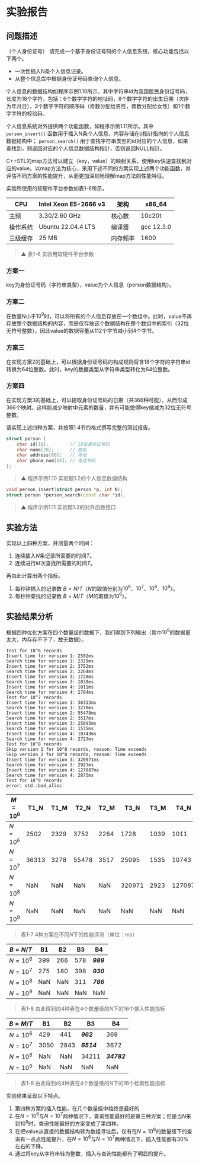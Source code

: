 # 实验报告
## 问题描述
（个人身份证号） 请完成一个基于身份证号码的个人信息系统，核心功能包括以下两个。

- 一次性插入N条个人信息记录。
- 从整个信息库中根据身份证号码查询个人信息。

个人信息的数据结构如程序示例1.10所示，其中字符串id为我国居民身份证号码，长度为18个字符，包括：6个数字字符的地址码，8个数字字符的出生日期（次序为年月日），3个数字字符的顺序码（奇数分配给男性，偶数分配给女性）和1个数字字符的校验码。

个人信息系统对外提供两个功能函数，如程序示例1.11所示。其中 `person_insert()` 函数用于插入N条个人信息，内容存储在p指针指向的个人信息数据结构中； `person_search()` 用于查找字符串类型的id对应的个人信息，如果查找到，则返回对应的个人信息数据结构指针，否则返回NULL指针。

C++STL的map方法可以建立（key，value）的映射关系，使用key快速查找到对应的value。以map方法为核心，采用下述不同的方案实现上述两个功能函数，并评估不同方案的性能提升，从而更加深刻地理解map方法的性能特征。

实验所使用的软硬件平台参数如表1-6所示。

| CPU |Intel Xeon E5-2666 v3| 架构 | x86_64 |
| --- | --- | --- | --- |
| 主频 | 3.30/2.60 GHz | 核心数 | 10c20t |
| 操作系统 |Ubuntu 22.04.4 LTS| 编译器 | gcc 12.3.0 |
| 三级缓存 | 25 MB | 内存频率 | 1600 |
> ▲ 表1-6 实验用软硬件平台参数

### 方案一
key为身份证号码（字符串类型），value为个人信息（person数据结构）。
### 方案二
在数量N小于$10^9$时，可以将所有的个人信息存放在一个数组中。此时，value不再存放整个数据结构的内容，而是仅存放这个数据结构在整个数组中的索引（32位无符号整数），因此value的数据容量从112个字节减小到4个字节。
### 方案三
在实现方案2的基础上，可以根据身份证号码的构成规则将含18个字符的字符串id转换为64位整数。此时，key的数据类型从字符串类型转化为64位整数。
### 方案四
在实现方案3的基础上，可以提取身份证号码的日期（共366种可能），从而形成366个映射。这样能减少映射中元素的数量，并有可能使得key缩减为32位无符号整数。

请实现上述四种方案，并按照1.4节的格式撰写完整的测试报告。

```c++
struct person {
    char id[18];        // 18位身份证号码
    char name[20];      // 姓名
    char address[60];   // 地址
    char phone_num[14]; // 电话号码
};
```
> ▲ 程序示例1.10 实验题1.2的个人信息数据结构

```c++
void person_insert(struct person *p, int N);  
struct person *person_search(const char *id); 
```
> ▲ 程序示例1.11 实验题1.2的对外函数接口

## 实验方法
实现以上四种方案，并测量两个时间：

1. 连续插入$N$条记录所需要的时间$T$。
2. 连续进行$M$次查找所需要的时间$T$。

再由此计算出两个指标。
1. 每秒钟插入的记录数 $B = N / T$（$N$的取值分别为$10^6$、$10^7$、$10^8$、$10^9$）。
2. 每秒钟查找的记录数 $B = M / T$（$M$的取值为$10^6$）。


## 实验结果分析
根据四种优化方案在四个数量级的数据下，我们得到下列输出（其中$10^9$的数据量太大，内存存不下了，故无数据）。

```
Test for 10^6 records
Insert time for version 1: 2502ms
Search time for version 1: 2329ms
Insert time for version 2: 3752ms
Search time for version 2: 2264ms
Insert time for version 3: 1728ms
Search time for version 3: 1039ms
Insert time for version 4: 1011ms
Search time for version 4: 2704ms
Test for 10^7 records
Insert time for version 1: 36313ms
Search time for version 1: 3278ms
Insert time for version 2: 55478ms
Search time for version 2: 3517ms
Insert time for version 3: 25095ms
Search time for version 3: 1535ms
Insert time for version 4: 10743ms
Search time for version 4: 2723ms
Test for 10^8 records
Skip version 1 for 10^8 records, reason: Time exceeds
Skip version 2 for 10^8 records, reason: Time exceeds
Insert time for version 3: 320971ms
Search time for version 3: 2923ms
Insert time for version 4: 127087ms
Search time for version 4: 2875ms
Test for 10^9 records
error: std::bad_alloc
```

|$M = 10^6$|T1_N|T1_M|T2_N|T2_M|T3_N|T3_M|T4_N|T4_M|
|---|---|---|---|---|---|---|---|---|
| $N = 10^6$ |2502|2329|3752|2264|1728|1039|1011|2704
| $N = 10^7$ |36313|3278|55478|3517|25095|1535|10743|2723
| $N = 10^8$ |NaN|NaN|NaN|NaN|320971|2923|127087|2875
| $N = 10^9$ |NaN|NaN|NaN|NaN|NaN|NaN|NaN|NaN
> 表1-7 4种方案在不同$N$下的性能评测（单位：ms）

|$B = N / T$|B1|B2|B3|B4|
|---|---|---|---|---|
| $N = 10^6$ |399|266|578|***989***
| $N = 10^7$ |275|180|398|***930***
| $N = 10^8$ |NaN|NaN|311|***786***
| $N = 10^9$ |NaN|NaN|NaN|NaN
> 表1-8 由此得到的4种表在4个数量级的$N$下的16个插入性能指标

|$B = M / T$|B1|B2|B3|B4|
|---|---|---|---|---|
| $N = 10^6$ |429|441|***962***|369
| $N = 10^7$ |3050|2843|***6514***|3672
| $N = 10^8$ |NaN|NaN|34211|***34782***
| $N = 10^9$ |NaN|NaN|NaN|NaN
> 表1-8 由此得到的4种表在4个数量级的$N$下的16个检索性能指标

实验结果呈现以下特点。
1. 第四种方案的插入性能，在几个数量级中始终是最好的
2. 在$N = 10^6$与$N = 10^7$两种情况下，查询性能最好的是第三种方案；但是当$N$来到$10^8$时，查询性能最好的方案变成了第四种。
3. 在把value从直接的数据结构转为数组寻址后，仅有在$N = 10^6$的数量级下的查询有一点点性能提升，在$N = 10^6$与$N = 10^7$两种情况下，插入性能都有30%左右的下降。
4. 通过将key从字符串转为整数，插入与查询性能都有了明显的提升。
